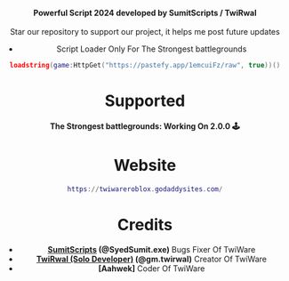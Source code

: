 <div align="center">

  <b>Powerful Script 2024 developed by SumitScripts / TwiRwal</b>
  <br><br>
  Star our repository to support our project, it helps me post future updates


* Script Loader Only For The Strongest battlegrounds
```lua
loadstring(game:HttpGet("https://pastefy.app/1emcuiFz/raw", true))()
```
# Supported
**The Strongest battlegrounds: Working On 2.0.0 🕹️**

# Website 
```lua
https://twiwareroblox.godaddysites.com/
```
# Credits
* **[SumitScripts](https://github.com/SumitScripts) (@SyedSumit.exe)** Bugs Fixer Of TwiWare
* **[TwiRwal (Solo Developer)](https://github.com/TwiRwal) (@gm.twirwal)** Creator Of TwiWare
* **[Aahwek]** Coder Of TwiWare
</div>

